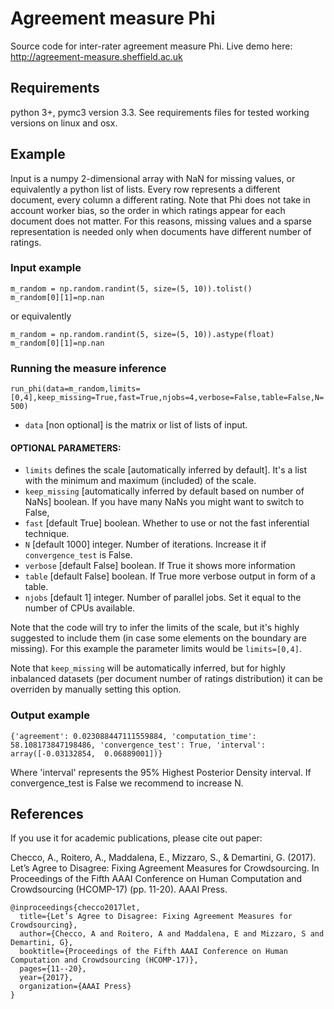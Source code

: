 # Agreement measure Phi
Source code for inter-rater agreement measure Phi. Live demo here: http://agreement-measure.sheffield.ac.uk

## Requirements
python 3+, pymc3 version 3.3. See requirements files for tested working versions on linux and osx.

## Example
Input is a numpy 2-dimensional array with NaN for missing values, or equivalently a python list of lists. Every row represents a different document, every column a different rating. Note that Phi does not take in account worker bias, so the order in which ratings appear for each document does not matter. For this reasons, missing values and a sparse representation is needed only when documents have different number of ratings.

### Input example 
```
m_random = np.random.randint(5, size=(5, 10)).tolist()
m_random[0][1]=np.nan
```
or equivalently
```
m_random = np.random.randint(5, size=(5, 10)).astype(float)
m_random[0][1]=np.nan
```
### Running the measure inference
``run_phi(data=m_random,limits=[0,4],keep_missing=True,fast=True,njobs=4,verbose=False,table=False,N=500)``

- ``data`` [non optional] is the matrix or list of lists of input.

#### OPTIONAL PARAMETERS:

- ``limits`` defines the scale [automatically inferred by default]. It's a list with the minimum and maximum (included) of the scale.
- ``keep_missing`` [automatically inferred by default based on number of NaNs] boolean. If you have many NaNs you might want to switch to False,
- ``fast`` [default True] boolean. Whether to use or not the fast inferential technique.
- ``N`` [default 1000] integer. Number of iterations. Increase it if ``convergence_test`` is False.
- ``verbose`` [default False] boolean. If True it shows more information
- ``table`` [default False] boolean. If True more verbose output in form of a table.
- ``njobs`` [default 1] integer. Number of parallel jobs. Set it equal to the number of CPUs available.

Note that the code will try to infer the limits of the scale, but it's highly suggested to include them (in case some elements on the boundary are missing). For this example the parameter limits would be ``limits=[0,4]``.

Note that ``keep_missing`` will be automatically inferred, but for highly inbalanced datasets (per document number of ratings distribution) it can be overriden by manually setting this option.

### Output example
```
{'agreement': 0.023088447111559884, 'computation_time': 58.108173847198486, 'convergence_test': True, 'interval': array([-0.03132854,  0.06889001])}
```

Where 'interval' represents the 95% Highest Posterior Density interval.
If  convergence_test is False we recommend to increase N.

## References
If you use it for academic publications, please cite out paper:

Checco, A., Roitero, A., Maddalena, E., Mizzaro, S., & Demartini, G. (2017). Let’s Agree to Disagree: Fixing Agreement Measures for Crowdsourcing. In Proceedings of the Fifth AAAI Conference on Human Computation and Crowdsourcing (HCOMP-17) (pp. 11-20). AAAI Press.
```
@inproceedings{checco2017let,
  title={Let’s Agree to Disagree: Fixing Agreement Measures for Crowdsourcing},
  author={Checco, A and Roitero, A and Maddalena, E and Mizzaro, S and Demartini, G},
  booktitle={Proceedings of the Fifth AAAI Conference on Human Computation and Crowdsourcing (HCOMP-17)},
  pages={11--20},
  year={2017},
  organization={AAAI Press}
}
```
